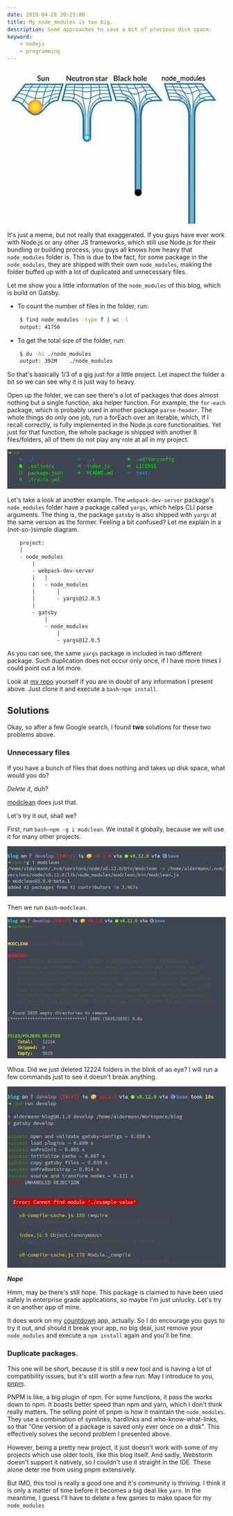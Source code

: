 ```yaml
---
date: 2019-04-28 20:23:00
title: My node_modules is too big.
description: Some approaches to save a bit of precious disk space.
keyword:
    - nodejs
    - programming
---
```


![node_modules](node_modules.png)

It's just a meme, but not really that exaggerated. If you guys have ever work with Node.js or any other JS frameworks, which still use Node.js for their bundling or building process, you guys all knows how heavy that `node_modules` folder is. This is due to the fact, for some package in the `node_modules`, they are shipped with their own `node_modules`, making the folder buffed up with a lot of duplicated and unnecessary files.  
 
Let me show you a little information of the `node_modules` of this blog, which is build on Gatsby.

- To count the number of files in the folder, run:
```bash
    $ find node_modules -type f | wc -l
    output: 41756
``` 

- To get the total size of the folder, run: 
```bash
    $ du -hs ./node_modules
    output: 392M	./node_modules
```

So that's basically 1/3 of a gig just for a little project. Let inspect the folder a bit so we can see why it is just way to heavy.

Open up the folder, we can see there's a lot of packages that does almost nothing but a single function, aka helper function. For example, the `for-each` package, which is probably used in another package `parse-header`. 
The whole things do only one job, run a forEach over an iterable, which, if I recall correctly, is fully implemented in the Node.js core functionalities. Yet just for that function, the whole package is shipped with another 8 files/folders, all of them do not play any role at all in my project.

![for-each package](for-each.png)

Let's take a look at another example. The `webpack-dev-server` package's `node_modules` folder have a package called `yargs`, which helps CLI parse arguments. The thing is, the package `gatsby` is also shipped with `yargs` at the same version as the former. Feeling a bit confused? Let me explain in a (not-so-)simple diagram.

```
    project:
    |
    - node_modules
        |
        - webpack-dev-server
        |   |
        |   - node_modules
        |       |
        |       - yargs@12.0.5
        |
        - gatsby
            |
            - node_modules
                |
                - yargs@12.0.5
```

As you can see, the same `yargs` package is included in two different package. Such duplication does not occur only once, if I have more times I could point out a lot more. 

Look at [my repo](https://github.com/aldermann/aldermann.github.io/tree/develop) yourself if you are in doubt of any information I present above. Just clone it and execute a `bash~npm install`. 

## Solutions
Okay, so after a few Google search, I found __two__ solutions for these two problems above.

### Unnecessary files
If you have a bunch of files that does nothing and takes up disk space, what would you do?

_Delete it_, duh?

[modclean](https://www.npmjs.com/package/modclean) does just that.

Let's try it out, shall we?

First, run `bash~npm -g i modclean`. We install it globally, because we will use it for many other projects.

![install modclean](modclean.png)

Then we run `bash~modclean`.

![run modclean](run_modclean.png)

Whoa. Did we just deleted 12224 folders in the blink of an eye? I will run a few commands just to see it doesn't break anything.

![nope](nope.png)

___Nope___

Hmm, may be there's still hope. This package is claimed to have been used safely in enterprise grade applications, so maybe I'm just unlucky. Let's try it on another app of mine.

It does work on my [countdown](https://github.com/aldermann/uni_countdown) app, actually. So I do encourage you guys to try it out, and should it break your app, no big deal, just remove your `node_modules` and execute a `npm install` again and you'll be fine.

### Duplicate packages.
This one will be short, because it is still a new tool and is having a lot of compatibility issues, but it's still worth a few run. May I introduce to you, [pnpm](https://pnpm.js.org/).

PNPM is like, a big plugin of npm. For some functions, it pass the works down to npm. It boasts better speed than npm and yarn, which I don't think really matters. The selling point of pnpm is how it maintain the `node_modules`. They use a combination of symlinks, hardlinks and who-know-what-links, so that "One version of a package is saved only ever once on a disk". This effectively solves the second problem I presented above.

However, being a pretty new project, it just doesn't work with some of my projects which use older tools, like this blog itself.
And sadly, Webstorm doesn't support it natively, so I couldn't use it straight in the IDE. These alone deter me from using pnpm extensively. 

But IMO, this tool is really a good one and it's community is thriving. I think it is only a matter of time before it becomes a big deal like `yarn`. In the meantime, I guess I'll have to delete a few games to make space for my `node_modules`